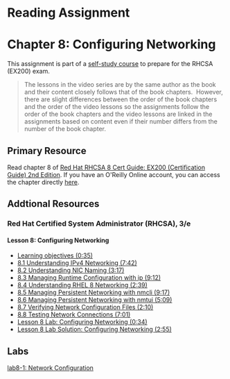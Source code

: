 # Reading Assignment
# Chapter 8: Configuring Networking
This assignment is part of a [self-study course](../README.md) to prepare for the RHCSA (EX200) exam.</br>

> The lessons in the video series are by the same author as the book and their content closely follows that of the book chapters.  However, there are slight differences between the order of the book chapters and the order of the video lessons so the assignments follow the order of the book chapters and the video lessons are linked in the assignments based on content even if their number differs from the number of the book chapter.
## Primary Resource
Read chapter 8 of [Red Hat RHCSA 8 Cert Guide: EX200 (Certification Guide) 2nd Edition](https://www.amazon.com/Red-RHCSA-Cert-Guide-Certification/dp/0137341628/).  If you have an O'Reilly Online account, you can access the chapter directly [here](https://learning.oreilly.com/library/view/red-hat-rhcsa/9780137341641/ch08.xhtml).
## Addtional Resources

### Red Hat Certified System Administrator (RHCSA), 3/e

#### Lesson 8: Configuring Networking
- [Learning objectives (0:35)](https://learning.oreilly.com/videos/red-hat-certified/9780135656495/9780135656495-RCSA_01_08_00)
- [8.1 Understanding IPv4 Networking (7:42)](https://learning.oreilly.com/videos/red-hat-certified/9780135656495/9780135656495-RCSA_01_08_01)
- [8.2 Understanding NIC Naming (3:17)](https://learning.oreilly.com/videos/red-hat-certified/9780135656495/9780135656495-RCSA_01_08_02)
- [8.3 Managing Runtime Configuration with ip (9:12)](https://learning.oreilly.com/videos/red-hat-certified/9780135656495/9780135656495-RCSA_01_08_03)
- [8.4 Understanding RHEL 8 Networking (2:39)](https://learning.oreilly.com/videos/red-hat-certified/9780135656495/9780135656495-RCSA_01_08_04)
- [8.5 Managing Persistent Networking with nmcli (9:17)](https://learning.oreilly.com/videos/red-hat-certified/9780135656495/9780135656495-RCSA_01_08_05)
- [8.6 Managing Persistent Networking with nmtui (5:09)](https://learning.oreilly.com/videos/red-hat-certified/9780135656495/9780135656495-RCSA_01_08_06)
- [8.7 Verifying Network Configuration Files (2:10)](https://learning.oreilly.com/videos/red-hat-certified/9780135656495/9780135656495-RCSA_01_08_07)
- [8.8 Testing Network Connections (7:01)](https://learning.oreilly.com/videos/red-hat-certified/9780135656495/9780135656495-RCSA_01_08_08)
- [Lesson 8 Lab: Configuring Networking (0:34)](https://learning.oreilly.com/videos/red-hat-certified/9780135656495/9780135656495-RCSA_01_08_09)
- [Lesson 8 Lab Solution: Configuring Networking (2:55)](https://learning.oreilly.com/videos/red-hat-certified/9780135656495/9780135656495-RCSA_01_08_10)

## Labs
[lab8-1: Network Configuration](lab8-1.md)</br>
